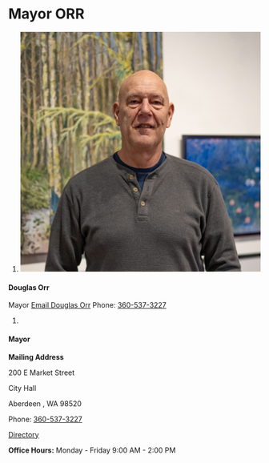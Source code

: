  

# Mayor ORR

 1.  ![Orr, Doug](images/40f48fbfcf18e6d07fcd32329e2a31e75be4df2e013507c2a76a9cc1e8e1642d)    

#### Douglas Orr   

 Mayor  [Email Douglas Orr](mailto:dorr@aberdeenwa.gov)  Phone: [360-537-3227](tel:3605373227)     

 1.    

#### Mayor   

  __Mailing Address__    

 200 E Market Street    

 City Hall    

 Aberdeen , WA 98520    

 Phone: [360-537-3227](tel:3605373227)     

  [Directory](https://www.aberdeenwa.gov/directory.aspx?did=12)     

 __Office Hours:__ Monday - Friday 9:00 AM - 2:00 PM

 